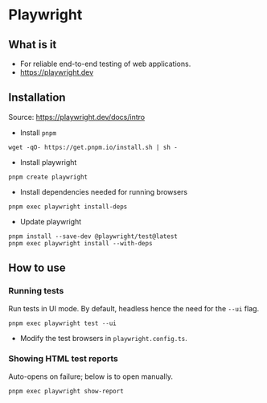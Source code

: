 # Playwright
## What is it
- For reliable end-to-end testing of web applications.
- https://playwright.dev

## Installation
Source: https://playwright.dev/docs/intro

- Install `pnpm`
```
wget -qO- https://get.pnpm.io/install.sh | sh -
```
- Install playwright
```
pnpm create playwright
```
- Install dependencies needed for running browsers
```
pnpm exec playwright install-deps
```
- Update playwright
```
pnpm install --save-dev @playwright/test@latest
pnpm exec playwright install --with-deps
```

## How to use
### Running tests
Run tests in UI mode. By default, headless hence the need for the `--ui` flag.
```
pnpm exec playwright test --ui
```
- Modify the test browsers in `playwright.config.ts`.

### Showing HTML test reports
Auto-opens on failure; below is to open manually.
```
pnpm exec playwright show-report
```
